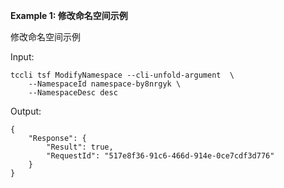 **Example 1: 修改命名空间示例**

修改命名空间示例

Input: 

```
tccli tsf ModifyNamespace --cli-unfold-argument  \
    --NamespaceId namespace-by8nrgyk \
    --NamespaceDesc desc
```

Output: 
```
{
    "Response": {
        "Result": true,
        "RequestId": "517e8f36-91c6-466d-914e-0ce7cdf3d776"
    }
}
```

